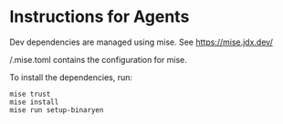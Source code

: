 
# Instructions for Agents

Dev dependencies are managed using mise. See https://mise.jdx.dev/

/.mise.toml contains the configuration for mise.

To install the dependencies, run:

```
mise trust
mise install
mise run setup-binaryen
```
